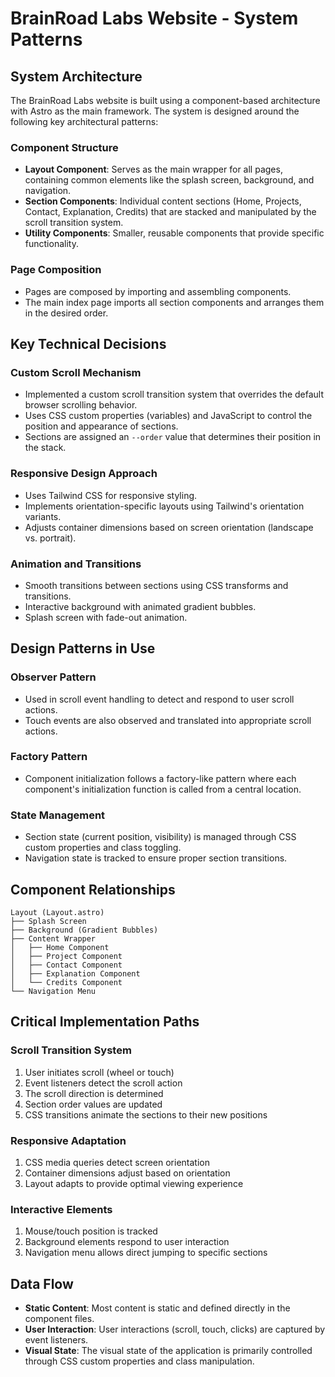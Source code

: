 # BrainRoad Labs Website - System Patterns

## System Architecture

The BrainRoad Labs website is built using a component-based architecture with Astro as the main framework. The system is designed around the following key architectural patterns:

### Component Structure
- **Layout Component**: Serves as the main wrapper for all pages, containing common elements like the splash screen, background, and navigation.
- **Section Components**: Individual content sections (Home, Projects, Contact, Explanation, Credits) that are stacked and manipulated by the scroll transition system.
- **Utility Components**: Smaller, reusable components that provide specific functionality.

### Page Composition
- Pages are composed by importing and assembling components.
- The main index page imports all section components and arranges them in the desired order.

## Key Technical Decisions

### Custom Scroll Mechanism
- Implemented a custom scroll transition system that overrides the default browser scrolling behavior.
- Uses CSS custom properties (variables) and JavaScript to control the position and appearance of sections.
- Sections are assigned an `--order` value that determines their position in the stack.

### Responsive Design Approach
- Uses Tailwind CSS for responsive styling.
- Implements orientation-specific layouts using Tailwind's orientation variants.
- Adjusts container dimensions based on screen orientation (landscape vs. portrait).

### Animation and Transitions
- Smooth transitions between sections using CSS transforms and transitions.
- Interactive background with animated gradient bubbles.
- Splash screen with fade-out animation.

## Design Patterns in Use

### Observer Pattern
- Used in scroll event handling to detect and respond to user scroll actions.
- Touch events are also observed and translated into appropriate scroll actions.

### Factory Pattern
- Component initialization follows a factory-like pattern where each component's initialization function is called from a central location.

### State Management
- Section state (current position, visibility) is managed through CSS custom properties and class toggling.
- Navigation state is tracked to ensure proper section transitions.

## Component Relationships

```
Layout (Layout.astro)
├── Splash Screen
├── Background (Gradient Bubbles)
├── Content Wrapper
│   ├── Home Component
│   ├── Project Component
│   ├── Contact Component
│   ├── Explanation Component
│   └── Credits Component
└── Navigation Menu
```

## Critical Implementation Paths

### Scroll Transition System
1. User initiates scroll (wheel or touch)
2. Event listeners detect the scroll action
3. The scroll direction is determined
4. Section order values are updated
5. CSS transitions animate the sections to their new positions

### Responsive Adaptation
1. CSS media queries detect screen orientation
2. Container dimensions adjust based on orientation
3. Layout adapts to provide optimal viewing experience

### Interactive Elements
1. Mouse/touch position is tracked
2. Background elements respond to user interaction
3. Navigation menu allows direct jumping to specific sections

## Data Flow

- **Static Content**: Most content is static and defined directly in the component files.
- **User Interaction**: User interactions (scroll, touch, clicks) are captured by event listeners.
- **Visual State**: The visual state of the application is primarily controlled through CSS custom properties and class manipulation.
